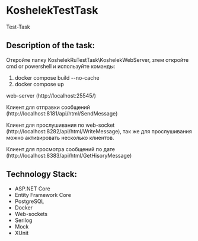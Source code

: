 # KoshelekTestTask
Test-Task 
## Description of the task:
Откройте папку KoshelekRuTestTask\KoshelekWebServer, зтем откройте cmd or powershell и используйте команды: 
1) docker compose build --no-cache
2) docker compose up

web-server (http://localhost:25545/)

Клиент для отправки сообщений (http://localhost:8181/api/html/SendMessage)

Клиент для прослушивания по web-socket (http://localhost:8282/api/html/WriteMessage), так же для прослушивания можно активировать несколько клиентов.

Клиент для просмотра сообщений по дате (http://localhost:8383/api/html/GetHisoryMessage)

## Technology Stack:
* ASP.NET Core
* Entity Framework Core
* PostgreSQL
* Docker
* Web-sockets
* Serilog
* Mock
* XUnit
